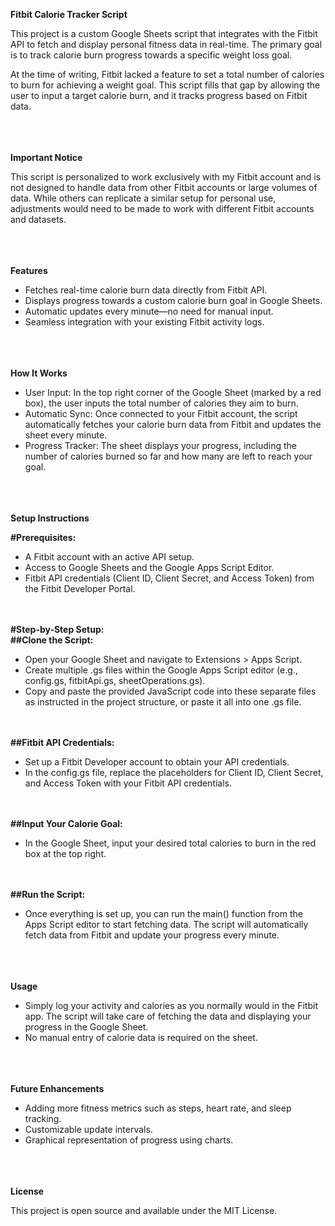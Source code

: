 **Fitbit Calorie Tracker Script**<br>

This project is a custom Google Sheets script that integrates with the Fitbit API to fetch and display personal fitness data in real-time. The primary goal is to track calorie burn progress towards a specific weight loss goal.<br>

At the time of writing, Fitbit lacked a feature to set a total number of calories to burn for achieving a weight goal. This script fills that gap by allowing the user to input a target calorie burn, and it tracks progress based on Fitbit data.<br><br><br><br>



**Important Notice**<br>

This script is personalized to work exclusively with my Fitbit account and is not designed to handle data from other Fitbit accounts or large volumes of data. While others can replicate a similar setup for personal use, adjustments would need to be made to work with different Fitbit accounts and datasets.<br><br><br><br>



**Features**<br>

- Fetches real-time calorie burn data directly from Fitbit API.<br>
- Displays progress towards a custom calorie burn goal in Google Sheets.<br>
- Automatic updates every minute—no need for manual input.<br>
- Seamless integration with your existing Fitbit activity logs.<br><br><br><br>



**How It Works**<br>

- User Input: In the top right corner of the Google Sheet (marked by a red box), the user inputs the total number of calories they aim to burn.<br>
- Automatic Sync: Once connected to your Fitbit account, the script automatically fetches your calorie burn data from Fitbit and updates the sheet every minute.<br>
- Progress Tracker: The sheet displays your progress, including the number of calories burned so far and how many are left to reach your goal.<br><br><br><br>



**Setup Instructions**<br>

**#Prerequisites:**<br>
- A Fitbit account with an active API setup.<br>
- Access to Google Sheets and the Google Apps Script Editor.<br>
- Fitbit API credentials (Client ID, Client Secret, and Access Token) from the Fitbit Developer Portal.<br><br><br>


**#Step-by-Step Setup:**<br>
**##Clone the Script:**<br>
- Open your Google Sheet and navigate to Extensions > Apps Script.<br>
- Create multiple .gs files within the Google Apps Script editor (e.g., config.gs, fitbitApi.gs, sheetOperations.gs).<br>
- Copy and paste the provided JavaScript code into these separate files as instructed in the project structure, or paste it all into one .gs file.<br><br><br>


**##Fitbit API Credentials:**<br>
- Set up a Fitbit Developer account to obtain your API credentials.<br>
- In the config.gs file, replace the placeholders for Client ID, Client Secret, and Access Token with your Fitbit API credentials.<br><br><br>


**##Input Your Calorie Goal:**<br>
- In the Google Sheet, input your desired total calories to burn in the red box at the top right.<br><br><br>


**##Run the Script:**<br>
- Once everything is set up, you can run the main() function from the Apps Script editor to start fetching data. The script will automatically fetch data from Fitbit and update your progress every minute.<br><br><br><br>



**Usage**<br>

- Simply log your activity and calories as you normally would in the Fitbit app. The script will take care of fetching the data and displaying your progress in the Google Sheet.<br>
- No manual entry of calorie data is required on the sheet.<br><br><br><br>



**Future Enhancements**<br>

- Adding more fitness metrics such as steps, heart rate, and sleep tracking.<br>
- Customizable update intervals.<br>
- Graphical representation of progress using charts.<br><br><br><br>



**License**<br>

This project is open source and available under the MIT License.